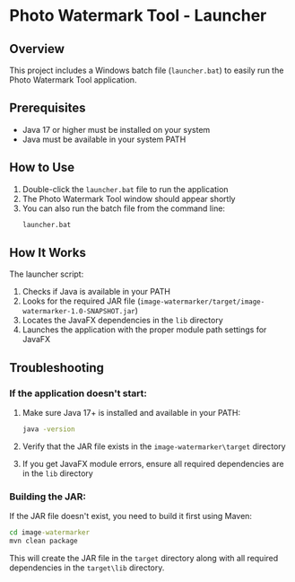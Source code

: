 # Photo Watermark Tool - Launcher

## Overview

This project includes a Windows batch file (`launcher.bat`) to easily run the Photo Watermark Tool application.

## Prerequisites

- Java 17 or higher must be installed on your system
- Java must be available in your system PATH

## How to Use

1. Double-click the `launcher.bat` file to run the application
2. The Photo Watermark Tool window should appear shortly
3. You can also run the batch file from the command line:
   ```cmd
   launcher.bat
   ```

## How It Works

The launcher script:

1. Checks if Java is available in your PATH
2. Looks for the required JAR file (`image-watermarker/target/image-watermarker-1.0-SNAPSHOT.jar`)
3. Locates the JavaFX dependencies in the `lib` directory
4. Launches the application with the proper module path settings for JavaFX

## Troubleshooting

### If the application doesn't start:

1. Make sure Java 17+ is installed and available in your PATH:
   ```cmd
   java -version
   ```

2. Verify that the JAR file exists in the `image-watermarker\target` directory

3. If you get JavaFX module errors, ensure all required dependencies are in the `lib` directory

### Building the JAR:

If the JAR file doesn't exist, you need to build it first using Maven:

```cmd
cd image-watermarker
mvn clean package
```

This will create the JAR file in the `target` directory along with all required dependencies in the `target\lib` directory.